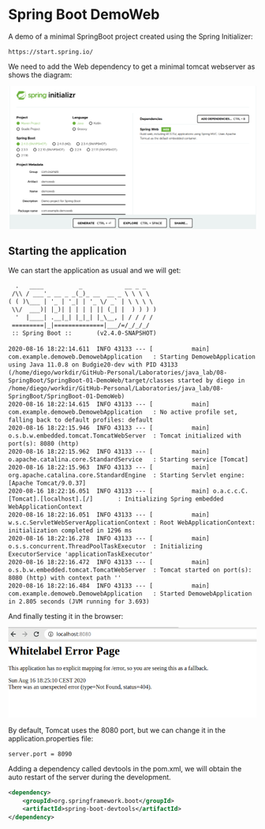 # Spring Boot DemoWeb

A demo of a minimal SpringBoot project created using the Spring Initializer:

```url
https://start.spring.io/
```

We need to add the Web dependency to get a minimal tomcat webserver as shows the diagram:

![SpringBoot DemoWeb](SpringBootDemoWeb.png)

## Starting the application

We can start the application as usual and we will get:

```shell
  .   ____          _            __ _ _
 /\\ / ___'_ __ _ _(_)_ __  __ _ \ \ \ \
( ( )\___ | '_ | '_| | '_ \/ _` | \ \ \ \
 \\/  ___)| |_)| | | | | || (_| |  ) ) ) )
  '  |____| .__|_| |_|_| |_\__, | / / / /
 =========|_|==============|___/=/_/_/_/
 :: Spring Boot ::       (v2.4.0-SNAPSHOT)

2020-08-16 18:22:14.611  INFO 43133 --- [           main] com.example.demoweb.DemowebApplication   : Starting DemowebApplication using Java 11.0.8 on Budgie20-dev with PID 43133 (/home/diego/workdir/GitHub-Personal/Laboratories/java_lab/08-SpringBoot/SpringBoot-01-DemoWeb/target/classes started by diego in /home/diego/workdir/GitHub-Personal/Laboratories/java_lab/08-SpringBoot/SpringBoot-01-DemoWeb)
2020-08-16 18:22:14.615  INFO 43133 --- [           main] com.example.demoweb.DemowebApplication   : No active profile set, falling back to default profiles: default
2020-08-16 18:22:15.946  INFO 43133 --- [           main] o.s.b.w.embedded.tomcat.TomcatWebServer  : Tomcat initialized with port(s): 8080 (http)
2020-08-16 18:22:15.962  INFO 43133 --- [           main] o.apache.catalina.core.StandardService   : Starting service [Tomcat]
2020-08-16 18:22:15.963  INFO 43133 --- [           main] org.apache.catalina.core.StandardEngine  : Starting Servlet engine: [Apache Tomcat/9.0.37]
2020-08-16 18:22:16.051  INFO 43133 --- [           main] o.a.c.c.C.[Tomcat].[localhost].[/]       : Initializing Spring embedded WebApplicationContext
2020-08-16 18:22:16.051  INFO 43133 --- [           main] w.s.c.ServletWebServerApplicationContext : Root WebApplicationContext: initialization completed in 1296 ms
2020-08-16 18:22:16.278  INFO 43133 --- [           main] o.s.s.concurrent.ThreadPoolTaskExecutor  : Initializing ExecutorService 'applicationTaskExecutor'
2020-08-16 18:22:16.472  INFO 43133 --- [           main] o.s.b.w.embedded.tomcat.TomcatWebServer  : Tomcat started on port(s): 8080 (http) with context path ''
2020-08-16 18:22:16.484  INFO 43133 --- [           main] com.example.demoweb.DemowebApplication   : Started DemowebApplication in 2.805 seconds (JVM running for 3.693)
```

And finally testing it in the browser:

![SpringBoot Test](SpringBootTest.png)

By default, Tomcat uses the 8080 port, but we can change it in the application.properties file:

```properties
server.port = 8090
```

Adding a dependency called devtools in the pom.xml, we will obtain the auto restart of the server during the development.

```xml
<dependency>
    <groupId>org.springframework.boot</groupId>
    <artifactId>spring-boot-devtools</artifactId>
</dependency>
```